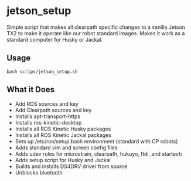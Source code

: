 # jetson_setup
Simple script that makes all clearpath specific changes to a vanilla Jetson TX2 to make it operate like our robot standard images.  Makes it work as a standard computer for Husky or Jackal.

## Usage
```bash scrips/jetson_setup.sh```

## What it Does
* Add ROS sources and key
* Add Clearpath sources and key
* Installs apt-transport-https
* Installs ros-kinetic-desktop
* Installs all ROS Kinetic Husky packages
* Installs all ROS Kinetic Jackal packages
* Sets up /etc/ros/setup.bash environment (standard with CP robots)
* Adds standard vim and screen config files
* Adds udev rules for microstrain, clearpath, hukuyo, ftdi, and startech
* Adds setup script for Husky and Jackal
* Builds and installs DS4DRV driver from source
* Unblocks bluetooth
